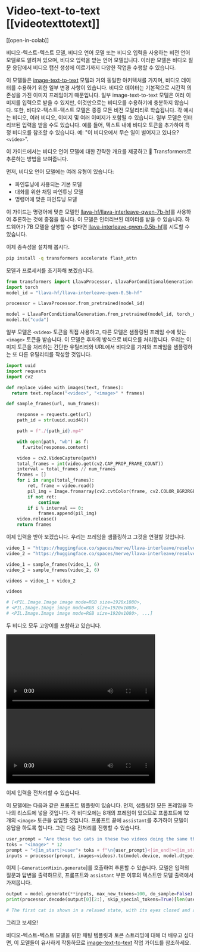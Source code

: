 <!--Copyright 2024 The HuggingFace Team. All rights reserved.

Licensed under the Apache License, Version 2.0 (the "License"); you may not use this file except in compliance with
the License. You may obtain a copy of the License at

http://www.apache.org/licenses/LICENSE-2.0

Unless required by applicable law or agreed to in writing, software distributed under the License is distributed on
an "AS IS" BASIS, WITHOUT WARRANTIES OR CONDITIONS OF ANY KIND, either express or implied. See the License for the
specific language governing permissions and limitations under the License.

⚠️ Note that this file is in Markdown but contain specific syntax for our doc-builder (similar to MDX) that may not be
rendered properly in your Markdown viewer.

-->

# Video-text-to-text [[videotexttotext]]

[[open-in-colab]]

비디오-텍스트-텍스트 모델, 비디오 언어 모델 또는 비디오 입력을 사용하는 비전 언어 모델로도 알려져 있으며, 비디오 입력을 받는 언어 모델입니다. 이러한 모델은 비디오 질문 응답에서 비디오 캡션 생성에 이르기까지 다양한 작업을 수행할 수 있습니다.

이 모델들은 [image-text-to-text](../image_text_to_text.md) 모델과 거의 동일한 아키텍처를 가지며, 비디오 데이터를 수용하기 위한 일부 변경 사항이 있습니다. 비디오 데이터는 기본적으로 시간적 의존성을 가진 이미지 프레임이기 때문입니다. 일부 image-text-to-text 모델은 여러 이미지를 입력으로 받을 수 있지만, 이것만으로는 비디오를 수용하기에 충분하지 않습니다. 또한, 비디오-텍스트-텍스트 모델은 종종 모든 비전 모달리티로 학습됩니다. 각 예시는 비디오, 여러 비디오, 이미지 및 여러 이미지가 포함될 수 있습니다. 일부 모델은 인터리브된 입력을 받을 수도 있습니다. 예를 들어, 텍스트 내에 비디오 토큰을 추가하여 특정 비디오를 참조할 수 있습니다. 예: "이 비디오에서 무슨 일이 벌어지고 있나요? `<video>`".

이 가이드에서는 비디오 언어 모델에 대한 간략한 개요를 제공하고 🤗 Transformers로 추론하는 방법을 보여줍니다.

먼저, 비디오 언어 모델에는 여러 유형이 있습니다:
- 파인튜닝에 사용되는 기본 모델
- 대화를 위한 채팅 파인튜닝 모델
- 명령어에 맞춘 파인튜닝 모델

이 가이드는 명령어에 맞춘 모델인 [llava-hf/llava-interleave-qwen-7b-hf](https://huggingface.co/llava-hf/llava-interleave-qwen-7b-hf)를 사용하여 추론하는 것에 중점을 둡니다. 이 모델은 인터리브된 데이터를 받을 수 있습니다. 하드웨어가 7B 모델을 실행할 수 없다면 [llava-interleave-qwen-0.5b-hf](https://huggingface.co/llava-hf/llava-interleave-qwen-0.5b-hf)를 시도할 수 있습니다.

이제 종속성을 설치해 봅시다.

```bash
pip install -q transformers accelerate flash_attn 
```

모델과 프로세서를 초기화해 보겠습니다.

```python
from transformers import LlavaProcessor, LlavaForConditionalGeneration
import torch
model_id = "llava-hf/llava-interleave-qwen-0.5b-hf"

processor = LlavaProcessor.from_pretrained(model_id)

model = LlavaForConditionalGeneration.from_pretrained(model_id, torch_dtype=torch.float16)
model.to("cuda")
```

일부 모델은 `<video>` 토큰을 직접 사용하고, 다른 모델은 샘플링된 프레임 수에 맞는 `<image>` 토큰을 받습니다. 이 모델은 후자의 방식으로 비디오를 처리합니다. 우리는 이미지 토큰을 처리하는 간단한 유틸리티와 URL에서 비디오를 가져와 프레임을 샘플링하는 또 다른 유틸리티를 작성할 것입니다.

```python
import uuid
import requests
import cv2

def replace_video_with_images(text, frames):
  return text.replace("<video>", "<image>" * frames)

def sample_frames(url, num_frames):

    response = requests.get(url)
    path_id = str(uuid.uuid4())

    path = f"./{path_id}.mp4" 

    with open(path, "wb") as f:
      f.write(response.content)

    video = cv2.VideoCapture(path)
    total_frames = int(video.get(cv2.CAP_PROP_FRAME_COUNT))
    interval = total_frames // num_frames
    frames = []
    for i in range(total_frames):
        ret, frame = video.read()
        pil_img = Image.fromarray(cv2.cvtColor(frame, cv2.COLOR_BGR2RGB))
        if not ret:
            continue
        if i % interval == 0:
            frames.append(pil_img)
    video.release()
    return frames
```

이제 입력을 받아 보겠습니다. 우리는 프레임을 샘플링하고 그것을 연결할 것입니다.

```python
video_1 = "https://huggingface.co/spaces/merve/llava-interleave/resolve/main/cats_1.mp4"
video_2 = "https://huggingface.co/spaces/merve/llava-interleave/resolve/main/cats_2.mp4"

video_1 = sample_frames(video_1, 6)
video_2 = sample_frames(video_2, 6)

videos = video_1 + video_2

videos

# [<PIL.Image.Image image mode=RGB size=1920x1080>,
# <PIL.Image.Image image mode=RGB size=1920x1080>,
# <PIL.Image.Image image mode=RGB size=1920x1080>, ...]
```

두 비디오 모두 고양이를 포함하고 있습니다.

<div class="container">
  <div class="video-container">
    <video width="400" controls>
      <source src="https://huggingface.co/spaces/merve/llava-interleave/resolve/main/cats_1.mp4" type="video/mp4">
    </video>
  </div>

  <div class="video-container">
    <video width="400" controls>
      <source src="https://huggingface.co/spaces/merve/llava-interleave/resolve/main/cats_2.mp4" type="video/mp4">
    </video>
  </div>
</div>

이제 입력을 전처리할 수 있습니다.

이 모델에는 다음과 같은 프롬프트 템플릿이 있습니다. 먼저, 샘플링된 모든 프레임을 하나의 리스트에 넣을 것입니다. 각 비디오에는 8개의 프레임이 있으므로 프롬프트에 12개의 `<image>` 토큰을 삽입할 것입니다. 프롬프트 끝에 `assistant`를 추가하여 모델이 응답을 하도록 합니다. 그런 다음 전처리를 진행할 수 있습니다.

```python
user_prompt = "Are these two cats in these two videos doing the same thing?"
toks = "<image>" * 12
prompt = "<|im_start|>user"+ toks + f"\n{user_prompt}<|im_end|><|im_start|>assistant"
inputs = processor(prompt, images=videos).to(model.device, model.dtype)
```

이제 [`~GenerationMixin.generate`]를 호출하여 추론할 수 있습니다. 모델은 입력의 질문과 답변을 출력하므로, 프롬프트와 `assistant` 부분 이후의 텍스트만 모델 출력에서 가져옵니다.

```python
output = model.generate(**inputs, max_new_tokens=100, do_sample=False)
print(processor.decode(output[0][2:], skip_special_tokens=True)[len(user_prompt)+10:])

# The first cat is shown in a relaxed state, with its eyes closed and a content expression, while the second cat is shown in a more active state, with its mouth open wide, possibly in a yawn or a vocalization. (첫 번째 고양이는 눈을 감고 만족스러운 표정을 지으며 편안한 상태를 보여주고 있으며, 두 번째 고양이는 입을 크게 벌리고 있어 하품을 하거나 소리를 내는 것처럼 더 활발한 상태를 보여줍니다.)


```

그리고 보세요!

비디오-텍스트-텍스트 모델을 위한 채팅 템플릿과 토큰 스트리밍에 대해 더 배우고 싶다면, 이 모델들이 유사하게 작동하므로 [image-text-to-text](../image_text_to_text) 작업 가이드를 참조하세요.